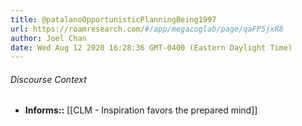 ```yaml
---
title: @patalanoOpportunisticPlanningBeing1997
url: https://roamresearch.com/#/app/megacoglab/page/qaFP5jxR8
author: Joel Chan
date: Wed Aug 12 2020 16:28:36 GMT-0400 (Eastern Daylight Time)
---
```




###### Discourse Context

- **Informs::** [[CLM - Inspiration favors the prepared mind]]
